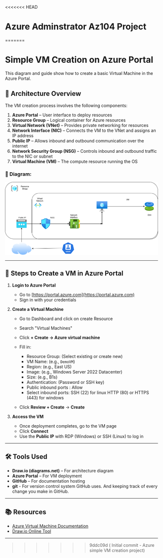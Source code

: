 <<<<<<< HEAD
# Azure Adminstrator Az104 Project
=======
# Simple VM Creation on Azure Portal

This diagram and guide show how to create a basic Virtual Machine in the Azure Portal.

## 📌 Architecture Overview
The VM creation process involves the following components:

1. **Azure Portal** – User interface to deploy resources
2. **Resource Group** – Logical container for Azure resources
3. **Virtual Network (VNet)** – Provides private networking for resources
4. **Network Interface (NIC)** – Connects the VM to the VNet and assigns an IP address
5. **Public IP** – Allows inbound and outbound communication over the internet
6. **Network Security Group (NSG)** – Controls inbound and outbound traffic to the NIC or subnet
7. **Virtual Machine (VM)** – The compute resource running the OS

### 🔹 Diagram:

![Simple VM Creation](VM-creation.png)

---


## 🚀 Steps to Create a VM in Azure Portal

1. **Login to Azure Portal**
   - Go to [https://portal.azure.com](https://portal.azure.com)
   - Sign in with your credentials



2. **Create a Virtual Machine**
   - Go to Dashboard and click on create Resource
   - Search "Virtual Machines"
   - Click **+ Create → Azure virtual machine**
   - Fill in:
     - Resource Group: (Select existing or create new)
     - VM Name: (e.g., `DemoVM`)
     - Region: (e.g., East US)
     - Image: (e.g., Windows Server 2022 Datacenter)
     - Size: (e.g., B1s)
     - Authentication: (Password or SSH key)
	 - Public inbound ports : Allow
	 - Select inbound ports: SSH (22) for linux  HTTP (80) or HTTPS (443) for windows
  
   - Click **Review + Create** → **Create**

4. **Access the VM**
   - Once deployment completes, go to the VM page
   - Click **Connect**
   - Use the **Public IP** with RDP (Windows) or SSH (Linux) to log in

---

## 🛠 Tools Used
- **Draw.io (diagrams.net)** – For architecture diagram
- **Azure Portal** – For VM deployment
- **GitHub** – For documentation hosting
- **git** - For version control system GitHub uses. And keeping track of every change you make in GitHub.

---

## 📚 Resources
- [Azure Virtual Machine Documentation](https://learn.microsoft.com/en-us/azure/)
- [Draw.io Online Tool](https://app.diagrams.net)

---
>>>>>>> 9ddc09d ( Initial commit - Azure simple VM creation project)
